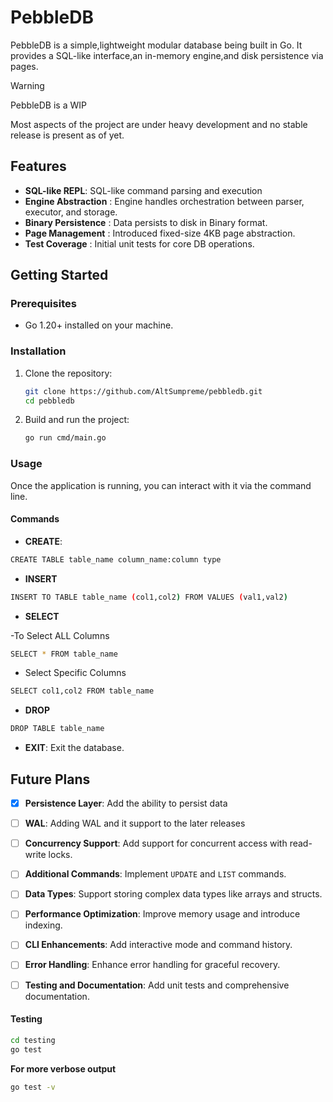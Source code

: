 # PebbleDB

PebbleDB is a simple,lightweight modular database being built in Go. It provides a SQL-like interface,an in-memory engine,and disk persistence via pages.


> [!WARNING]
> 
> PebbleDB is a WIP
> 
> Most aspects of the project are under heavy development
> and no stable release is present as of yet.
> 

## Features

- **SQL-like REPL**: SQL-like command parsing and execution
- **Engine Abstraction** :  Engine handles orchestration between parser, executor, and storage.
- **Binary Persistence** : Data persists to disk in Binary format.
- **Page Management** : Introduced fixed-size 4KB page abstraction.
- **Test Coverage** : Initial unit tests for core DB operations.



## Getting Started

### Prerequisites

- Go 1.20+ installed on your machine.

### Installation

1. Clone the repository:

    ```bash
    git clone https://github.com/AltSumpreme/pebbledb.git
    cd pebbledb
    ```

2. Build and run the project:

    ```bash
    go run cmd/main.go
    ```

### Usage

Once the application is running, you can interact with it via the command line.

#### Commands

- **CREATE**: 
```bash
CREATE TABLE table_name column_name:column type
```
- **INSERT**
```bash
INSERT TO TABLE table_name (col1,col2) FROM VALUES (val1,val2)
```
- **SELECT**

-To Select ALL Columns
```bash
SELECT * FROM table_name
```

- Select Specific Columns

```bash
SELECT col1,col2 FROM table_name
```

- **DROP**
```bash
DROP TABLE table_name
```
- **EXIT**: Exit the database.


## Future Plans

- [x] **Persistence Layer**: Add the ability to persist data
- [ ] **WAL**: Adding WAL and it support to the later releases
- [ ] **Concurrency Support**: Add support for concurrent access with read-write locks.
- [ ] **Additional Commands**: Implement `UPDATE` and `LIST` commands.
- [ ] **Data Types**: Support storing complex data types like arrays and structs.
- [ ] **Performance Optimization**: Improve memory usage and introduce indexing.
- [ ] **CLI Enhancements**: Add interactive mode and command history.
- [ ] **Error Handling**: Enhance error handling for graceful recovery.
- [ ] **Testing and Documentation**: Add unit tests and comprehensive documentation.


#### Testing
```bash
cd testing
go test

```

**For more verbose output**
```bash
go test -v
```